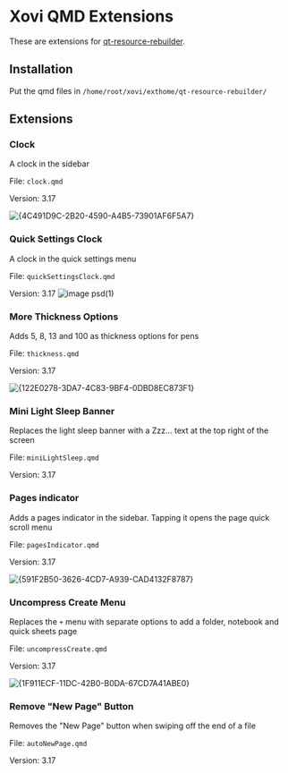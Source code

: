 # Xovi QMD Extensions
These are extensions for [qt-resource-rebuilder](https://github.com/asivery/rmpp-xovi-extensions/tree/master/qt-resource-rebuilder).
## Installation
Put the qmd files in `/home/root/xovi/exthome/qt-resource-rebuilder/`
## Extensions
### Clock
A clock in the sidebar

File: `clock.qmd`

Version: 3.17

![{4C491D9C-2B20-4590-A4B5-73901AF6F5A7}](https://github.com/user-attachments/assets/eb539353-e94d-42e1-9893-f6e391d82545)

### Quick Settings Clock
A clock in the quick settings menu

File: `quickSettingsClock.qmd`

Version: 3.17
![image psd(1)](https://github.com/user-attachments/assets/f518c01f-d2dc-4406-b447-5feba02ff83f)


### More Thickness Options
Adds 5, 8, 13 and 100 as thickness options for pens

File: `thickness.qmd`

Version: 3.17

![{122E0278-3DA7-4C83-9BF4-0DBD8EC873F1}](https://github.com/user-attachments/assets/37a06162-215a-47ff-928a-69fa45bb42db)


### Mini Light Sleep Banner
Replaces the light sleep banner with a Zzz... text at the top right of the screen

File: `miniLightSleep.qmd`

Version: 3.17

### Pages indicator
Adds a pages indicator in the sidebar. Tapping it opens the page quick scroll menu

File: `pagesIndicator.qmd`

Version: 3.17

![{591F2B50-3626-4CD7-A939-CAD4132F8787}](https://github.com/user-attachments/assets/715e9fc0-76a5-48a3-985c-64d72faeca1e)


### Uncompress Create Menu
Replaces the `+` menu with separate options to add a folder, notebook and quick sheets page

File: `uncompressCreate.qmd`

Version: 3.17

![{1F911ECF-11DC-42B0-B0DA-67CD7A41ABE0}](https://github.com/user-attachments/assets/1dbb6bbf-12a9-4f99-a0e2-6756fc8195d0)

### Remove "New Page" Button
Removes the "New Page" button when swiping off the end of a file

File: `autoNewPage.qmd`

Version: 3.17

